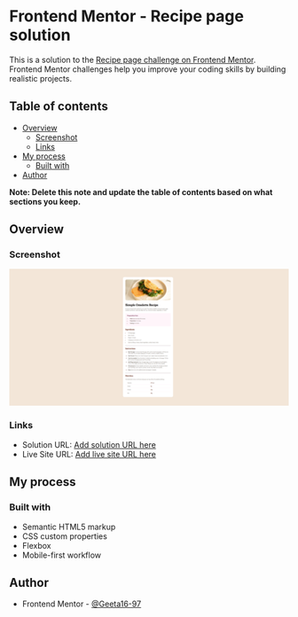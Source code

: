# Frontend Mentor - Recipe page solution

This is a solution to the [Recipe page challenge on Frontend Mentor](https://www.frontendmentor.io/challenges/recipe-page-KiTsR8QQKm). Frontend Mentor challenges help you improve your coding skills by building realistic projects. 

## Table of contents

- [Overview](#overview)
  - [Screenshot](#screenshot)
  - [Links](#links)
- [My process](#my-process)
  - [Built with](#built-with)
- [Author](#author)

**Note: Delete this note and update the table of contents based on what sections you keep.**

## Overview

### Screenshot

![](screenshot.png)

### Links

- Solution URL: [Add solution URL here](https://github.com/Geeta16-97/Frontend-Mentor/tree/recipe-page)
- Live Site URL: [Add live site URL here](https://geeta16-97.github.io/Frontend-Mentor/)

## My process

### Built with

- Semantic HTML5 markup
- CSS custom properties
- Flexbox
- Mobile-first workflow

## Author

- Frontend Mentor - [@Geeta16-97](https://www.frontendmentor.io/profile/Geeta16-97)
